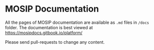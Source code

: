 # MOSIP Documentation

All the pages of MOSIP documentation are available as `.md` files in `/docs` folder.  The documentation is best viewed at
https://mosipdocs.gitbook.io/platform/

Please send pull-requests to change any content.
